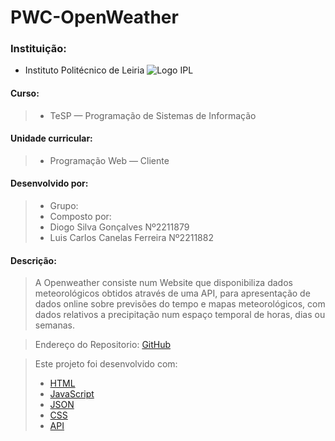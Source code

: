 # PWC-OpenWeather 
### Instituição:
- Instituto Politécnico de Leiria 
![Logo IPL](https://www.ipleiria.pt/wp-content/uploads/2022/04/estg_h.svg)
#### Curso:
>- TeSP — Programação de Sistemas de Informação
#### Unidade curricular:
>- Programação Web — Cliente
#### Desenvolvido por:
>- Grupo: 
>- Composto por:
>  - Diogo Silva Gonçalves Nº2211879
>  - Luis Carlos Canelas Ferreira Nº2211882

#### Descrição:
> A Openweather consiste num Website que disponibiliza dados meteorológicos obtidos através de uma API, para apresentação de dados online sobre previsões do tempo e mapas meteorológicos, com dados relativos a precipitação num espaço temporal de horas, dias ou semanas.

> Endereço do Repositorio:
> [GitHub](https://github.com/luissferreir0/PWC-OpenWeather)


> Este projeto foi desenvolvido com:
> - [HTML](https://www.w3schools.com/html/)
> - [JavaScript](https://www.javascript.com/)
> - [JSON](https://www.json.org/)
> - [CSS](https://www.w3schools.com/css/)
> - [API](https://openweathermap.org/api)